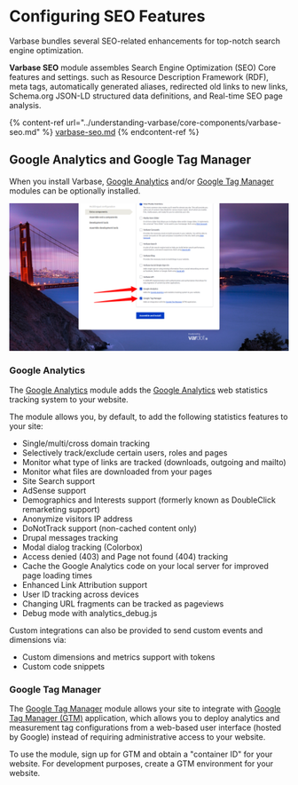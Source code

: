 # Configuring SEO Features

Varbase bundles several SEO-related enhancements for top-notch search engine optimization.

**Varbase SEO** module assembles Search Engine Optimization (SEO) Core features and settings. such as Resource Description Framework (RDF), meta tags, automatically generated aliases, redirected old links to new links, Schema.org JSON-LD structured data definitions, and Real-time SEO page analysis.

{% content-ref url="../understanding-varbase/core-components/varbase-seo.md" %}
[varbase-seo.md](../understanding-varbase/core-components/varbase-seo.md)
{% endcontent-ref %}

## Google Analytics and Google Tag Manager

When you install Varbase, [Google Analytics](https://www.drupal.org/project/google\_analytics) and/or [Google Tag Manager](https://www.drupal.org/project/google\_tag) modules can be optionally installed.

![Varbase Installation Step - Extra Components](../../.gitbook/assets/Extra-components--Varbase9-install.png)



### Google Analytics

The [Google Analytics](https://www.drupal.org/project/google\_analytics) module adds the [Google Analytics](https://marketingplatform.google.com/about/analytics/) web statistics tracking system to your website.

The module allows you, by default, to add the following statistics features to your site:

* Single/multi/cross domain tracking
* Selectively track/exclude certain users, roles and pages
* Monitor what type of links are tracked (downloads, outgoing and mailto)
* Monitor what files are downloaded from your pages
* Site Search support
* AdSense support
* Demographics and Interests support (formerly known as DoubleClick remarketing support)
* Anonymize visitors IP address
* DoNotTrack support (non-cached content only)
* Drupal messages tracking
* Modal dialog tracking (Colorbox)
* Access denied (403) and Page not found (404) tracking
* Cache the Google Analytics code on your local server for improved page loading times
* Enhanced Link Attribution support
* User ID tracking across devices
* Changing URL fragments can be tracked as pageviews
* Debug mode with analytics\_debug.js

Custom integrations can also be provided to send custom events and dimensions via:&#x20;

* Custom dimensions and metrics support with tokens
* Custom code snippets



### Google Tag Manager

The [Google Tag Manager](https://www.drupal.org/project/google\_tag) module allows your site to integrate with [Google Tag Manager (GTM)](https://tagmanager.google.com/) application, which allows you to deploy analytics and measurement tag configurations from a web-based user interface (hosted by Google) instead of requiring administrative access to your website.

To use the module, sign up for GTM and obtain a "container ID" for your website. For development purposes, create a GTM environment for your website.







